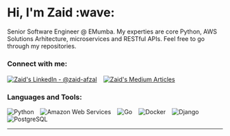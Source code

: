 <h1 align="left">Hi, I'm Zaid :wave:</h1>
<p align="left">Senior Software Engineer @ EMumba. 
My experties are core Python, AWS Solutions Arhitecture, microservices and RESTful APIs. Feel free to go through my repositories.</p>

<p align="left">
<h3 align="left">Connect with me:</h3>
<a href="https://linkedin.com/in/zaid-afzal" target="blank"><img align="center" src="https://img.shields.io/badge/linkedin-%230077B5.svg?&style=for-the-badge&logo=linkedin&logoColor=white" alt="Zaid's LinkedIn - @zaid-afzal" /></a> &ensp;  
<a href="https://zaidx.medium.com" target="blank"><img align="center" src="https://img.shields.io/badge/medium-%2312100E.svg?&style=for-the-badge&logo=medium&logoColor=white" alt="Zaid's Medium Articles" /></a> &ensp;
</p>

<h3 align="left">Languages and Tools:</h3>
<p align="left"> 
  <a> <img alt="Python" title="Python" src="https://www.vectorlogo.zone/logos/python/python-icon.svg" /> </a> &ensp;
  <a> <img alt="Amazon Web Services" title="Amazon Web Services" src="https://www.vectorlogo.zone/logos/amazon_aws/amazon_aws-ar21.svg" /> </a> &ensp;
    <a> <img alt="Go" title="Go" src="https://www.vectorlogo.zone/logos/golang/golang-ar21.svg" /> </a> &ensp;
  <a> <img alt="Docker" title="Docker" src="https://www.vectorlogo.zone/logos/docker/docker-icon.svg" /> </a> &ensp;
  <a> <img alt="Django" title="Django" src="https://www.vectorlogo.zone/logos/djangoproject/djangoproject-ar21.svg" /> </a> &ensp;
  <a> <img alt="PostgreSQL" title="PostgreSQL" src="https://www.vectorlogo.zone/logos/postgresql/postgresql-ar21.svg" /> </a> &ensp;
</p>

<hr>
